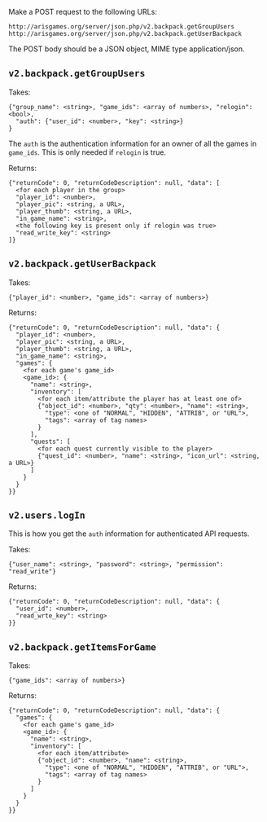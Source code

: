 Make a POST request to the following URLs:

    http://arisgames.org/server/json.php/v2.backpack.getGroupUsers
    http://arisgames.org/server/json.php/v2.backpack.getUserBackpack

The POST body should be a JSON object, MIME type application/json.

## `v2.backpack.getGroupUsers`

Takes:

    {"group_name": <string>, "game_ids": <array of numbers>, "relogin": <bool>,
      "auth": {"user_id": <number>, "key": <string>}
    }

The `auth` is the authentication information for an owner of all the games in `game_ids`.
This is only needed if `relogin` is true.

Returns:

    {"returnCode": 0, "returnCodeDescription": null, "data": [
      <for each player in the group>
      "player_id": <number>,
      "player_pic": <string, a URL>,
      "player_thumb": <string, a URL>,
      "in_game_name": <string>,
      <the following key is present only if relogin was true>
      "read_write_key": <string>
    ]}

## `v2.backpack.getUserBackpack`

Takes:

    {"player_id": <number>, "game_ids": <array of numbers>}

Returns:

    {"returnCode": 0, "returnCodeDescription": null, "data": {
      "player_id": <number>,
      "player_pic": <string, a URL>,
      "player_thumb": <string, a URL>,
      "in_game_name": <string>,
      "games": {
        <for each game's game_id>
        <game_id>: {
          "name": <string>,
          "inventory": [
            <for each item/attribute the player has at least one of>
            {"object_id": <number>, "qty": <number>, "name": <string>,
              "type": <one of "NORMAL", "HIDDEN", "ATTRIB", or "URL">,
              "tags": <array of tag names>
            }
          ],
          "quests": [
            <for each quest currently visible to the player>
            {"quest_id": <number>, "name": <string>, "icon_url": <string, a URL>}
          ]
        }
      }
    }}

## `v2.users.logIn`

This is how you get the `auth` information for authenticated API requests.

Takes:

    {"user_name": <string>, "password": <string>, "permission": "read_write"}

Returns:

    {"returnCode": 0, "returnCodeDescription": null, "data": {
      "user_id": <number>,
      "read_wrte_key": <string>
    }}

## `v2.backpack.getItemsForGame`

Takes:

    {"game_ids": <array of numbers>}

Returns:

    {"returnCode": 0, "returnCodeDescription": null, "data": {
      "games": {
        <for each game's game_id>
        <game_id>: {
          "name": <string>,
          "inventory": [
            <for each item/attribute>
            {"object_id": <number>, "name": <string>,
              "type": <one of "NORMAL", "HIDDEN", "ATTRIB", or "URL">,
              "tags": <array of tag names>
            }
          ]
        }
      }
    }}
